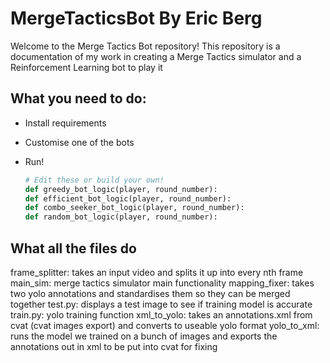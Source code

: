 # MergeTacticsBot By Eric Berg

Welcome to the Merge Tactics Bot repository!
This repository is a documentation of my work in creating a Merge Tactics simulator and a Reinforcement Learning bot to play it

## What you need to do:
- Install requirements
- Customise one of the bots
- Run!

  ```python
  # Edit these or build your own!
  def greedy_bot_logic(player, round_number):
  def efficient_bot_logic(player, round_number):
  def combo_seeker_bot_logic(player, round_number):
  def random_bot_logic(player, round_number):
  ```
## What all the files do
frame_splitter: takes an input video and splits it up into every nth frame
main_sim: merge tactics simulator main functionality
mapping_fixer: takes two yolo annotations and standardises them so they can be merged together
test.py: displays a test image to see if training model is accurate
train.py: yolo training function
xml_to_yolo: takes an annotations.xml from cvat (cvat images export) and converts to useable yolo format
yolo_to_xml: runs the model we trained on a bunch of images and exports the annotations out in xml to be put into cvat for fixing
